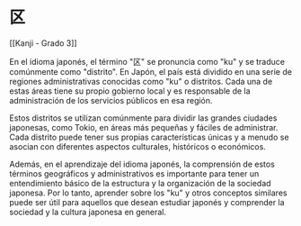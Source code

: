 # 区

[[Kanji - Grado 3]]

En el idioma japonés, el término "区" se pronuncia como "ku" y se traduce comúnmente como "distrito". En Japón, el país está dividido en una serie de regiones administrativas conocidas como "ku" o distritos. Cada una de estas áreas tiene su propio gobierno local y es responsable de la administración de los servicios públicos en esa región.

Estos distritos se utilizan comúnmente para dividir las grandes ciudades japonesas, como Tokio, en áreas más pequeñas y fáciles de administrar. Cada distrito puede tener sus propias características únicas y a menudo se asocian con diferentes aspectos culturales, históricos o económicos.

Además, en el aprendizaje del idioma japonés, la comprensión de estos términos geográficos y administrativos es importante para tener un entendimiento básico de la estructura y la organización de la sociedad japonesa. Por lo tanto, aprender sobre los "ku" y otros conceptos similares puede ser útil para aquellos que desean estudiar japonés y comprender la sociedad y la cultura japonesa en general.
